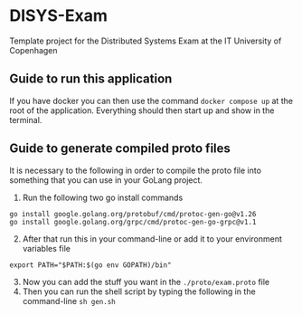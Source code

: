 # DISYS-Exam
Template project for the Distributed Systems Exam at the IT University of Copenhagen

## Guide to run this application
If you have docker you can then use the command `docker compose up` at the root of the application.
Everything should then start up and show in the terminal.

## Guide to generate compiled proto files
It is necessary to the following in order to compile the proto file into something that you can use in your GoLang project.

1. Run the following two go install commands
```shell
go install google.golang.org/protobuf/cmd/protoc-gen-go@v1.26
go install google.golang.org/grpc/cmd/protoc-gen-go-grpc@v1.1
```

2. After that run this in your command-line or add it to your environment variables file
```shell
export PATH="$PATH:$(go env GOPATH)/bin"
```

3. Now you can add the stuff you want in the `./proto/exam.proto` file
4. Then you can run the shell script by typing the following in the command-line `sh gen.sh`